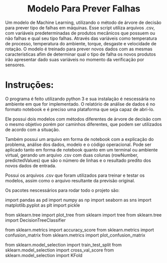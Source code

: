 <h1 align="center"> Modelo Para Prever Falhas </h1>

Um modelo de Machine Learning, utilizando o método de árvore de decisão para prever tipo de falhas em máquinas.
Esse script utiliza arquivos .csv, com variáveis predeterminadas de produtos mecânicos que possuem ou não falhas e qual seu tipo falhas. Através das variáveis como temperatura de processo, temperatura do ambiente, torque, desgaste e velocidade de rotação. O modelo é treinado para prever novos dados com as mesmas caracteristicas afim de determinar qual o tipo de falha os novos produtos irão apresentar dado suas variáveis no momento da verificação por sensores.



<h1 align="left"> Instruções: </h1>

O programa é feito utilizando python 3 e sua instalação é nescessária no ambiente em que for implementado. O relatório de análise de dados é no formato notebook e é preciso uma plataforma que seja capaz de abri-lo.

Ele possui dois modelos com métodos diferentes de árvore de decisão com o mesmo objetivo porém por caminhos diferentes, que podem ser utilizados de acordo com a situação.

Também possui um arquivo em forma de notebook com a explicação do problema, análise dos dados, modelo e o código operacional. Pode ser aplicado tanto em forma de notebook quanto em um terminal ou ambiente virtual, gerando um arquivo .csv com duas colunas (rowNumber, predictedValues) que são o número de linhas e o resultado predito dos novos dados de entrada.

Possui os arquivos .csv que foram utilizados para treinar e testar os modelos, assim como o arquivo resultante da previsão original.

Os pacotes nescessários para rodar todo o projeto são: 

import pandas as pd
import numpy as np
import seaborn as sns
import matplotlib.pyplot as plt
import pickle

from sklearn.tree import plot_tree
from sklearn import tree
from sklearn.tree import DecisionTreeClassifier

from sklearn.metrics import accuracy_score
from sklearn.metrics import confusion_matrix
from sklearn.metrics import plot_confusion_matrix

from sklearn.model_selection import train_test_split
from sklearn.model_selection import cross_val_score
from sklearn.model_selection import KFold




